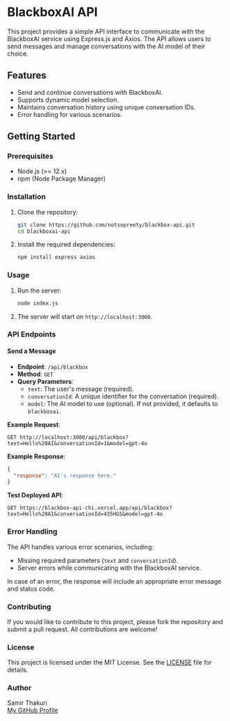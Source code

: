# BlackboxAI API

This project provides a simple API interface to communicate with the BlackboxAI service using Express.js and Axios. The API allows users to send messages and manage conversations with the AI model of their choice.

## Features

- Send and continue conversations with BlackboxAI.
- Supports dynamic model selection.
- Maintains conversation history using unique conversation IDs.
- Error handling for various scenarios.

## Getting Started

### Prerequisites

- Node.js (>= 12.x)
- npm (Node Package Manager)

### Installation

1. Clone the repository:

   ```bash
   git clone https://github.com/notsopreety/blackbox-api.git
   cd blackboxai-api
   ```

2. Install the required dependencies:

   ```bash
   npm install express axios
   ```

### Usage

1. Run the server:

   ```bash
   node index.js
   ```

2. The server will start on `http://localhost:3000`.

### API Endpoints

#### Send a Message

- **Endpoint**: `/api/blackbox`
- **Method**: `GET`
- **Query Parameters**:
  - `text`: The user's message (required).
  - `conversationId`: A unique identifier for the conversation (required).
  - `model`: The AI model to use (optional). If not provided, it defaults to `blackboxai`.

**Example Request**:

```http
GET http://localhost:3000/api/blackbox?text=Hello%20AI&conversationId=1&model=gpt-4o
```

**Example Response**:

```json
{
  "response": "AI's response here."
}
```
**Test Deployed API**:

```http
GET https://blackbox-api-chi.vercel.app/api/blackbox?text=Hello%20AI&conversationId=435HGS&model=gpt-4o
```

### Error Handling

The API handles various error scenarios, including:

- Missing required parameters (`text` and `conversationId`).
- Server errors while communicating with the BlackboxAI service.

In case of an error, the response will include an appropriate error message and status code.

### Contributing

If you would like to contribute to this project, please fork the repository and submit a pull request. All contributions are welcome!

### License

This project is licensed under the MIT License. See the [LICENSE](LICENSE) file for details.

### Author

Samir Thakuri  
[My GitHub Profile](https://github.com/notsopreety)

